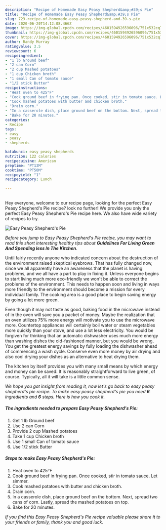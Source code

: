 ```yaml
---
description: "Recipe of Homemade Easy Peasy Shepherd&amp;#39;s Pie"
title: "Recipe of Homemade Easy Peasy Shepherd&amp;#39;s Pie"
slug: 723-recipe-of-homemade-easy-peasy-shepherd-and-39-s-pie
date: 2020-06-20T14:12:08.466Z
image: https://img-global.cpcdn.com/recipes/4601594926596096/751x532cq70/easy-peasy-shepherds-pie-recipe-main-photo.jpg
thumbnail: https://img-global.cpcdn.com/recipes/4601594926596096/751x532cq70/easy-peasy-shepherds-pie-recipe-main-photo.jpg
cover: https://img-global.cpcdn.com/recipes/4601594926596096/751x532cq70/easy-peasy-shepherds-pie-recipe-main-photo.jpg
author: Randy Murray
ratingvalue: 3.5
reviewcount: 6
recipeingredient:
- "1 lb Ground beef"
- "2 can Corn"
- "2 cup Mashed potatoes"
- "1 cup Chicken broth"
- "1 small Can of tomato sauce"
- "1/2 stick Butter"
recipeinstructions:
- "Heat oven to 425°F"
- "Cook ground beef in frying pan. Once cooked, stir in tomato sauce. Let simmer."
- "Cook mashed potatoes with butter and chicken broth."
- "Drain corn."
- "In a casserole dish, place ground beef on the bottom. Next, spread two cans of corn. Lastly, spread the mashed potatoes on top."
- "Bake for 20 minutes."
categories:
- Recipe
tags:
- easy
- peasy
- shepherds

katakunci: easy peasy shepherds 
nutrition: 122 calories
recipecuisine: American
preptime: "PT13M"
cooktime: "PT50M"
recipeyield: "1"
recipecategory: Lunch

---
```

<br>
Hey everyone, welcome to our recipe page, looking for the perfect Easy Peasy Shepherd&#39;s Pie recipe? look no further! We provide you only the perfect Easy Peasy Shepherd&#39;s Pie recipe here. We also have wide variety of recipes to try.
<br>


![Easy Peasy Shepherd&#39;s Pie](https://img-global.cpcdn.com/recipes/4601594926596096/751x532cq70/easy-peasy-shepherds-pie-recipe-main-photo.jpg)

<i>Before you jump to Easy Peasy Shepherd&#39;s Pie recipe, you may want to read this short interesting healthy tips about 
<strong>Guidelines For Living Green And Spending less In The Kitchen</strong>.</i>
</br>

Until fairly recently anyone who indicated concern about the destruction of the environment raised skeptical eyebrows. That has fully changed now, since we all apparently have an awareness that the planet is having problems, and we all have a part to play in fixing it. Unless everyone begins to start living much more eco-friendly we won't be able to correct the problems of the environment. This needs to happen soon and living in ways more friendly to the environment should become a mission for every individual family. The cooking area is a good place to begin saving energy by going a lot more green.

Even though it may not taste as good, baking food in the microwave instead of in the oven will save you a packet of money. Maybe the realization that an oven utilizes 75% more energy will motivate you to use the microwave more. Countertop appliances will certainly boil water or steam vegetables more quickly than your stove, and use a lot less electricity. You would be forgiven for thinking that an automatic dishwasher uses much more energy than washing dishes the old-fashioned manner, but you would be wrong. You get the greatest energy savings by fully loading the dishwasher ahead of commencing a wash cycle. Conserve even more money by air drying and also cool drying your dishes as an alternative to heat drying them.

The kitchen by itself provides you with many small means by which energy and money can be saved. It is reasonably straightforward to live green, of course. Typically, all it will take is a little common sense.


<i>We hope you got insight from reading it, now let's go back to easy peasy shepherd&#39;s pie recipe. To make easy peasy shepherd&#39;s pie you need <strong>6</strong> ingredients and <strong>6</strong> steps. Here is how you cook it.
</i>

##### The ingredients needed to prepare Easy Peasy Shepherd&#39;s Pie:

1. Get 1 lb Ground beef
1. Use 2 can Corn
1. Provide 2 cup Mashed potatoes
1. Take 1 cup Chicken broth
1. Use 1 small Can of tomato sauce
1. Use 1/2 stick Butter


##### Steps to make Easy Peasy Shepherd&#39;s Pie:

1. Heat oven to 425°F
1. Cook ground beef in frying pan. Once cooked, stir in tomato sauce. Let simmer.
1. Cook mashed potatoes with butter and chicken broth.
1. Drain corn.
1. In a casserole dish, place ground beef on the bottom. Next, spread two cans of corn. Lastly, spread the mashed potatoes on top.
1. Bake for 20 minutes.


<i>If you find this Easy Peasy Shepherd&#39;s Pie recipe valuable please share it to your friends or family, thank you and good luck.</i>
